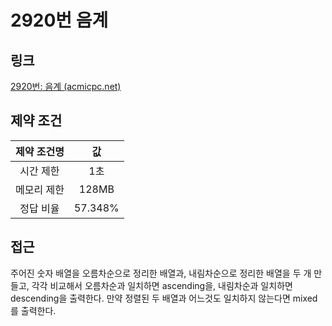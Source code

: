 # 2920번 음계

## 링크

[2920번: 음계 (acmicpc.net)](https://www.acmicpc.net/problem/2920)

## 제약 조건

| 제약 조건명 |   값    |
| :---------: | :-----: |
|  시간 제한  |   1초   |
| 메모리 제한 |  128MB  |
|  정답 비율  | 57.348% |

## 접근

주어진 숫자 배열을 오름차순으로 정리한 배열과, 내림차순으로 정리한 배열을 두 개 만들고, 각각 비교해서 오름차순과 일치하면 ascending을, 내림차순과 일치하면 descending을 출력한다. 만약 정렬된 두 배열과 어느것도 일치하지 않는다면 mixed를 출력한다.
